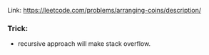 
Link: https://leetcode.com/problems/arranging-coins/description/

### Trick:
- recursive approach will make stack overflow.